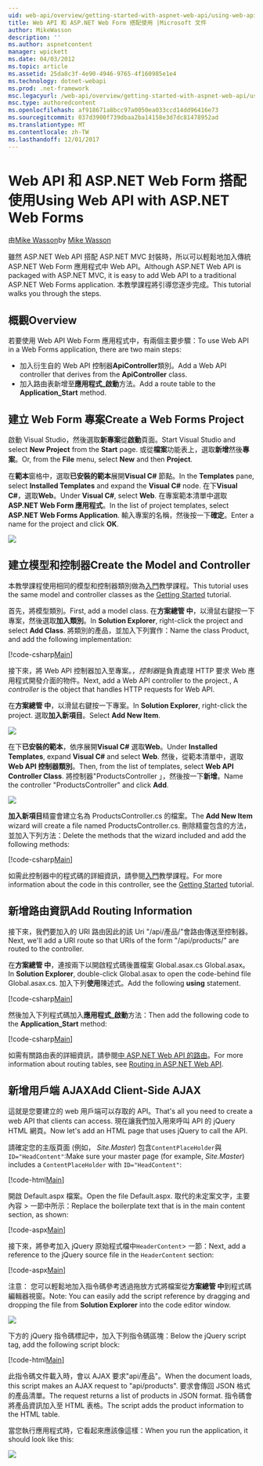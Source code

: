 ```yaml
---
uid: web-api/overview/getting-started-with-aspnet-web-api/using-web-api-with-aspnet-web-forms
title: Web API 和 ASP.NET Web Form 搭配使用 |Microsoft 文件
author: MikeWasson
description: ''
ms.author: aspnetcontent
manager: wpickett
ms.date: 04/03/2012
ms.topic: article
ms.assetid: 25da8c3f-4e90-4946-9765-4f160985e1e4
ms.technology: dotnet-webapi
ms.prod: .net-framework
msc.legacyurl: /web-api/overview/getting-started-with-aspnet-web-api/using-web-api-with-aspnet-web-forms
msc.type: authoredcontent
ms.openlocfilehash: af918671a8bcc97a0050ea033ccd14dd96416e73
ms.sourcegitcommit: 037d3900f739dbaa2ba14158e3d7dc81478952ad
ms.translationtype: MT
ms.contentlocale: zh-TW
ms.lasthandoff: 12/01/2017
---
```

<a name="using-web-api-with-aspnet-web-forms"></a><span data-ttu-id="5dfb9-102">Web API 和 ASP.NET Web Form 搭配使用</span><span class="sxs-lookup"><span data-stu-id="5dfb9-102">Using Web API with ASP.NET Web Forms</span></span>
====================
<span data-ttu-id="5dfb9-103">由[Mike Wasson](https://github.com/MikeWasson)</span><span class="sxs-lookup"><span data-stu-id="5dfb9-103">by [Mike Wasson](https://github.com/MikeWasson)</span></span>

<span data-ttu-id="5dfb9-104">雖然 ASP.NET Web API 搭配 ASP.NET MVC 封裝時，所以可以輕鬆地加入傳統 ASP.NET Web Form 應用程式中 Web API。</span><span class="sxs-lookup"><span data-stu-id="5dfb9-104">Although ASP.NET Web API is packaged with ASP.NET MVC, it is easy to add Web API to a traditional ASP.NET Web Forms application.</span></span> <span data-ttu-id="5dfb9-105">本教學課程將引導您逐步完成。</span><span class="sxs-lookup"><span data-stu-id="5dfb9-105">This tutorial walks you through the steps.</span></span>

## <a name="overview"></a><span data-ttu-id="5dfb9-106">概觀</span><span class="sxs-lookup"><span data-stu-id="5dfb9-106">Overview</span></span>

<span data-ttu-id="5dfb9-107">若要使用 Web API Web Form 應用程式中，有兩個主要步驟：</span><span class="sxs-lookup"><span data-stu-id="5dfb9-107">To use Web API in a Web Forms application, there are two main steps:</span></span>

- <span data-ttu-id="5dfb9-108">加入衍生自的 Web API 控制器**ApiController**類別。</span><span class="sxs-lookup"><span data-stu-id="5dfb9-108">Add a Web API controller that derives from the **ApiController** class.</span></span>
- <span data-ttu-id="5dfb9-109">加入路由表新增至**應用程式\_啟動**方法。</span><span class="sxs-lookup"><span data-stu-id="5dfb9-109">Add a route table to the **Application\_Start** method.</span></span>

## <a name="create-a-web-forms-project"></a><span data-ttu-id="5dfb9-110">建立 Web Form 專案</span><span class="sxs-lookup"><span data-stu-id="5dfb9-110">Create a Web Forms Project</span></span>

<span data-ttu-id="5dfb9-111">啟動 Visual Studio，然後選取**新專案**從**啟動**頁面。</span><span class="sxs-lookup"><span data-stu-id="5dfb9-111">Start Visual Studio and select **New Project** from the **Start** page.</span></span> <span data-ttu-id="5dfb9-112">或從**檔案**功能表上，選取**新增**然後**專案**。</span><span class="sxs-lookup"><span data-stu-id="5dfb9-112">Or, from the **File** menu, select **New** and then **Project**.</span></span>

<span data-ttu-id="5dfb9-113">在**範本**窗格中，選取**已安裝的範本**展開**Visual C#** 節點。</span><span class="sxs-lookup"><span data-stu-id="5dfb9-113">In the **Templates** pane, select **Installed Templates** and expand the **Visual C#** node.</span></span> <span data-ttu-id="5dfb9-114">在下**Visual C#**，選取**Web**。</span><span class="sxs-lookup"><span data-stu-id="5dfb9-114">Under **Visual C#**, select **Web**.</span></span> <span data-ttu-id="5dfb9-115">在專案範本清單中選取**ASP.NET Web Form 應用程式**。</span><span class="sxs-lookup"><span data-stu-id="5dfb9-115">In the list of project templates, select **ASP.NET Web Forms Application**.</span></span> <span data-ttu-id="5dfb9-116">輸入專案的名稱，然後按一下**確定**。</span><span class="sxs-lookup"><span data-stu-id="5dfb9-116">Enter a name for the project and click **OK**.</span></span>

![](using-web-api-with-aspnet-web-forms/_static/image1.png)

## <a name="create-the-model-and-controller"></a><span data-ttu-id="5dfb9-117">建立模型和控制器</span><span class="sxs-lookup"><span data-stu-id="5dfb9-117">Create the Model and Controller</span></span>

<span data-ttu-id="5dfb9-118">本教學課程使用相同的模型和控制器類別做為[入門](tutorial-your-first-web-api.md)教學課程。</span><span class="sxs-lookup"><span data-stu-id="5dfb9-118">This tutorial uses the same model and controller classes as the [Getting Started](tutorial-your-first-web-api.md) tutorial.</span></span>

<span data-ttu-id="5dfb9-119">首先，將模型類別。</span><span class="sxs-lookup"><span data-stu-id="5dfb9-119">First, add a model class.</span></span> <span data-ttu-id="5dfb9-120">在**方案總管 中**，以滑鼠右鍵按一下專案，然後選取**加入類別**。</span><span class="sxs-lookup"><span data-stu-id="5dfb9-120">In **Solution Explorer**, right-click the project and select **Add Class**.</span></span> <span data-ttu-id="5dfb9-121">將類別的產品，並加入下列實作：</span><span class="sxs-lookup"><span data-stu-id="5dfb9-121">Name the class Product, and add the following implementation:</span></span>

[!code-csharp[Main](using-web-api-with-aspnet-web-forms/samples/sample1.cs)]

<span data-ttu-id="5dfb9-122">接下來，將 Web API 控制器加入至專案。，*控制器*是負責處理 HTTP 要求 Web 應用程式開發介面的物件。</span><span class="sxs-lookup"><span data-stu-id="5dfb9-122">Next, add a Web API controller to the project., A *controller* is the object that handles HTTP requests for Web API.</span></span>

<span data-ttu-id="5dfb9-123">在**方案總管 中**，以滑鼠右鍵按一下專案。</span><span class="sxs-lookup"><span data-stu-id="5dfb9-123">In **Solution Explorer**, right-click the project.</span></span> <span data-ttu-id="5dfb9-124">選取**加入新項目**。</span><span class="sxs-lookup"><span data-stu-id="5dfb9-124">Select **Add New Item**.</span></span>

![](using-web-api-with-aspnet-web-forms/_static/image2.png)

<span data-ttu-id="5dfb9-125">在下**已安裝的範本**，依序展開**Visual C#** 選取**Web**。</span><span class="sxs-lookup"><span data-stu-id="5dfb9-125">Under **Installed Templates**, expand **Visual C#** and select **Web**.</span></span> <span data-ttu-id="5dfb9-126">然後，從範本清單中，選取**Web API 控制器類別**。</span><span class="sxs-lookup"><span data-stu-id="5dfb9-126">Then, from the list of templates, select **Web API Controller Class**.</span></span> <span data-ttu-id="5dfb9-127">將控制器"ProductsController 」，然後按一下**新增**。</span><span class="sxs-lookup"><span data-stu-id="5dfb9-127">Name the controller "ProductsController" and click **Add**.</span></span>

![](using-web-api-with-aspnet-web-forms/_static/image3.png)

<span data-ttu-id="5dfb9-128">**加入新項目**精靈會建立名為 ProductsController.cs 的檔案。</span><span class="sxs-lookup"><span data-stu-id="5dfb9-128">The **Add New Item** wizard will create a file named ProductsController.cs.</span></span> <span data-ttu-id="5dfb9-129">刪除精靈包含的方法，並加入下列方法：</span><span class="sxs-lookup"><span data-stu-id="5dfb9-129">Delete the methods that the wizard included and add the following methods:</span></span>

[!code-csharp[Main](using-web-api-with-aspnet-web-forms/samples/sample2.cs)]

<span data-ttu-id="5dfb9-130">如需此控制器中的程式碼的詳細資訊，請參閱[入門](tutorial-your-first-web-api.md)教學課程。</span><span class="sxs-lookup"><span data-stu-id="5dfb9-130">For more information about the code in this controller, see the [Getting Started](tutorial-your-first-web-api.md) tutorial.</span></span>

## <a name="add-routing-information"></a><span data-ttu-id="5dfb9-131">新增路由資訊</span><span class="sxs-lookup"><span data-stu-id="5dfb9-131">Add Routing Information</span></span>

<span data-ttu-id="5dfb9-132">接下來，我們要加入的 URI 路由因此的該 Uri &quot;/api/產品/&quot;會路由傳送至控制器。</span><span class="sxs-lookup"><span data-stu-id="5dfb9-132">Next, we'll add a URI route so that URIs of the form &quot;/api/products/&quot; are routed to the controller.</span></span>

<span data-ttu-id="5dfb9-133">在**方案總管 中**，連按兩下以開啟程式碼後置檔案 Global.asax.cs Global.asax。</span><span class="sxs-lookup"><span data-stu-id="5dfb9-133">In **Solution Explorer**, double-click Global.asax to open the code-behind file Global.asax.cs.</span></span> <span data-ttu-id="5dfb9-134">加入下列**使用**陳述式。</span><span class="sxs-lookup"><span data-stu-id="5dfb9-134">Add the following **using** statement.</span></span>

[!code-csharp[Main](using-web-api-with-aspnet-web-forms/samples/sample3.cs)]

<span data-ttu-id="5dfb9-135">然後加入下列程式碼加入**應用程式\_啟動**方法：</span><span class="sxs-lookup"><span data-stu-id="5dfb9-135">Then add the following code to the **Application\_Start** method:</span></span>

[!code-csharp[Main](using-web-api-with-aspnet-web-forms/samples/sample4.cs)]

<span data-ttu-id="5dfb9-136">如需有關路由表的詳細資訊，請參閱[中 ASP.NET Web API 的路由](../web-api-routing-and-actions/routing-in-aspnet-web-api.md)。</span><span class="sxs-lookup"><span data-stu-id="5dfb9-136">For more information about routing tables, see [Routing in ASP.NET Web API](../web-api-routing-and-actions/routing-in-aspnet-web-api.md).</span></span>

## <a name="add-client-side-ajax"></a><span data-ttu-id="5dfb9-137">新增用戶端 AJAX</span><span class="sxs-lookup"><span data-stu-id="5dfb9-137">Add Client-Side AJAX</span></span>

<span data-ttu-id="5dfb9-138">這就是您要建立的 web 用戶端可以存取的 API。</span><span class="sxs-lookup"><span data-stu-id="5dfb9-138">That's all you need to create a web API that clients can access.</span></span> <span data-ttu-id="5dfb9-139">現在讓我們加入用來呼叫 API 的 jQuery HTML 網頁。</span><span class="sxs-lookup"><span data-stu-id="5dfb9-139">Now let's add an HTML page that uses jQuery to call the API.</span></span>

<span data-ttu-id="5dfb9-140">請確定您的主版頁面 (例如， *Site.Master*) 包含`ContentPlaceHolder`與`ID="HeadContent"`:</span><span class="sxs-lookup"><span data-stu-id="5dfb9-140">Make sure your master page (for example, *Site.Master*) includes a `ContentPlaceHolder` with `ID="HeadContent"`:</span></span>

[!code-html[Main](using-web-api-with-aspnet-web-forms/samples/sample8.html)]

<span data-ttu-id="5dfb9-141">開啟 Default.aspx 檔案。</span><span class="sxs-lookup"><span data-stu-id="5dfb9-141">Open the file Default.aspx.</span></span> <span data-ttu-id="5dfb9-142">取代的未定案文字，主要內容 > 一節中所示：</span><span class="sxs-lookup"><span data-stu-id="5dfb9-142">Replace the boilerplate text that is in the main content section, as shown:</span></span>

[!code-aspx[Main](using-web-api-with-aspnet-web-forms/samples/sample5.aspx)]

<span data-ttu-id="5dfb9-143">接下來，將參考加入 jQuery 原始程式檔中`HeaderContent`> 一節：</span><span class="sxs-lookup"><span data-stu-id="5dfb9-143">Next, add a reference to the jQuery source file in the `HeaderContent` section:</span></span>

[!code-aspx[Main](using-web-api-with-aspnet-web-forms/samples/sample6.aspx?highlight=2)]

<span data-ttu-id="5dfb9-144">注意： 您可以輕鬆地加入指令碼參考透過拖放方式將檔案從**方案總管 中**到程式碼編輯器視窗。</span><span class="sxs-lookup"><span data-stu-id="5dfb9-144">Note: You can easily add the script reference by dragging and dropping the file from **Solution Explorer** into the code editor window.</span></span>

![](using-web-api-with-aspnet-web-forms/_static/image4.png)

<span data-ttu-id="5dfb9-145">下方的 jQuery 指令碼標記中，加入下列指令碼區塊：</span><span class="sxs-lookup"><span data-stu-id="5dfb9-145">Below the jQuery script tag, add the following script block:</span></span>

[!code-html[Main](using-web-api-with-aspnet-web-forms/samples/sample7.html)]

<span data-ttu-id="5dfb9-146">此指令碼文件載入時，會以 AJAX 要求&quot;api/產品&quot;。</span><span class="sxs-lookup"><span data-stu-id="5dfb9-146">When the document loads, this script makes an AJAX request to &quot;api/products&quot;.</span></span> <span data-ttu-id="5dfb9-147">要求會傳回 JSON 格式的產品清單。</span><span class="sxs-lookup"><span data-stu-id="5dfb9-147">The request returns a list of products in JSON format.</span></span> <span data-ttu-id="5dfb9-148">指令碼會將產品資訊加入至 HTML 表格。</span><span class="sxs-lookup"><span data-stu-id="5dfb9-148">The script adds the product information to the HTML table.</span></span>

<span data-ttu-id="5dfb9-149">當您執行應用程式時，它看起來應該像這樣：</span><span class="sxs-lookup"><span data-stu-id="5dfb9-149">When you run the application, it should look like this:</span></span>

![](using-web-api-with-aspnet-web-forms/_static/image5.png)
